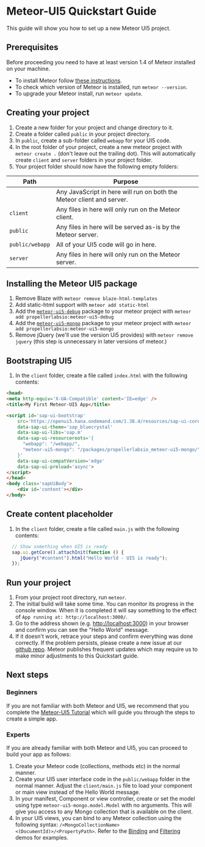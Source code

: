 # Meteor-UI5 Quickstart Guide
This guide will show you how to set up a new Meteor UI5 project.  

## Prerequisites
Before proceeding you need to have at least version 1.4 of Meteor installed on your machine.  
* To install Meteor follow [these instructions](https://www.meteor.com/install).
* To check which version of Meteor is installed, run `meteor --version`.
* To upgrade your Meteor install, run `meteor update`.


## Creating your project
1. Create a new folder for your project and change directory to it.
1. Create a folder called `public` in your project directory.
1. In `public`, create a sub-folder called `webapp` for your UI5 code.
1. In the root folder of your project, create a new meteor project with `meteor create .` (don't leave out the trailing dot).  This will automatically create `client` and `server` folders in your project folder.
1. Your project folder should now have the following empty folders:

| Path     | Purpose |
| -------- | ------- |
|          | Any JavaScript in here will run on both the Meteor client and server. |
| `client` | Any files in here will only run on the Meteor client. |
| `public` | Any files in here will be served as-is by the Meteor server. |
| `public/webapp` | All of your UI5 code will go in here. |
| `server` | Any files in here will only run on the Meteor server. |

## Installing the Meteor UI5 package
1. Remove Blaze with `meteor remove blaze-html-templates`
1. Add static-html support with `meteor add static-html`
1. Add the [`meteor-ui5-debug`](https://github.com/propellerlabsio/meteor-ui5-debug) package to your meteor project with `meteor add propellerlabsio:meteor-ui5-debug`
1. Add the [`meteor-ui5-mongo`](https://github.com/propellerlabsio/meteor-ui5-mongo) package to your meteor project with `meteor add propellerlabsio:meteor-ui5-mongo`
1. Remove jQuery (we'll use the version Ui5 provides) with `meteor remove jquery` (this step is unnecessary in later versions of meteor.)

## Bootstraping UI5
1. In the `client` folder, create a file called `index.html` with the following contents:

```html
<head>
<meta http-equiv='X-UA-Compatible' content='IE=edge' />
<title>My First Meteor-UI5 App</title>

<script id='sap-ui-bootstrap'
    src='https://openui5.hana.ondemand.com/1.38.4/resources/sap-ui-core.js'
    data-sap-ui-theme='sap_bluecrystal'
    data-sap-ui-libs='sap.m'
    data-sap-ui-resourceroots='{
      "webapp": "/webapp/",
      "meteor-ui5-mongo": "/packages/propellerlabsio_meteor-ui5-mongo/"
    }'
    data-sap-ui-compatVersion='edge'
    data-sap-ui-preload='async'>
</script>
</head>
<body class='sapUiBody'>
    <div id='content'></div>
</body>
```

## Create content placeholder
1. In the `client` folder, create a file called `main.js` with the following contents:

```js
  // Show something when UI5 is ready
  sap.ui.getCore().attachInit(function () {
     jQuery("#content").html("Hello World - UI5 is ready");
  });
```

## Run your project
1. From your project root directory, run `meteor`.
1. The initial build will take some time.  You can monitor its progress in the console window.  When it is completed it will say something to the effect of `App running at: http://localhost:3000/`.
1. Go to the address shown (e.g. [http://localhost:3000](http://localhost:3000)) in your browser and confirm you can see the "Hello World" message.
1. If it doesn't work, retrace your steps and confirm everything was done correctly.  If the problem persists, please create a new issue at our [github repo](https://github.com/propellerlabsio/meteor-ui5-website/issues).  Meteor publishes frequent updates which may require us to make minor adjustments to this Quickstart guide.

## Next steps

### Beginners
If you are not familiar with both Meteor and UI5, we recommend that you complete the [Meteor-UI5 Tutorial](/#/tutorial/mongo/step/00) which will guide you through the steps to create a simple app.

### Experts
If you are already familiar with both Meteor and UI5, you can proceed to build your app as follows:
1. Create your Meteor code (collections, methods etc) in the normal manner.
1. Create your UI5 user interface code in the `public/webapp` folder in the normal manner. Adjust the `client/main.js` file to load your component or main view instead of the Hello World message.
1. In your manifest, Component or view controller, create or set the model using type  `meteor-ui5-mongo.model.Model` with no arguments.  This will give you access to any Mongo collection that is available on the client.
1. In your UI5 views, you can bind to any Meteor collection using the following syntax:
`/<MongoCollectionName><(DocumentId)>/<PropertyPath>`.  Refer to the [Binding](/#/demos?groupId=1-binding) and [Filtering](/#/demos?groupId=2-filter) demos for examples.
